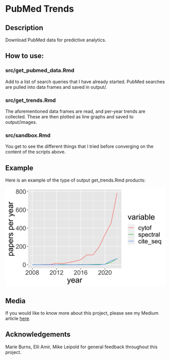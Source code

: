 # PubMed Trends

## Description
Download PubMed data for predictive analytics.

## How to use:

### src/get_pubmed_data.Rmd
Add to a list of search queries that I have already started. PubMed searches are pulled into data frames and saved in output/.

### src/get_trends.Rmd
The aforementioned data frames are read, and per-year trends are collected. These are then plotted as line graphs and saved to output/images.

### src/sandbox.Rmd
You get to see the different things that I tried before converging on the content of the scripts above.

## Example
Here is an example of the type of output get_trends.Rmd products:

![](output/images/protein_tool_trends.png)

## Media
If you would like to know more about this project, please see my Medium article [here](https://medium.com/@tjburns_72591/how-to-utilize-scientific-literature-trends-to-gain-intuition-about-a-topic-b5c554e3d280).

## Acknowledgements
Marie Burns, Elli Amir, Mike Leipold for general feedback throughout this project.